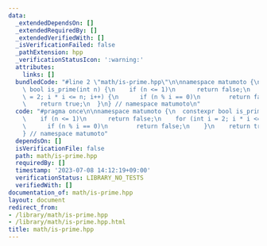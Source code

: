```yaml
---
data:
  _extendedDependsOn: []
  _extendedRequiredBy: []
  _extendedVerifiedWith: []
  _isVerificationFailed: false
  _pathExtension: hpp
  _verificationStatusIcon: ':warning:'
  attributes:
    links: []
  bundledCode: "#line 2 \"math/is-prime.hpp\"\n\nnamespace matumoto {\n  constexpr\
    \ bool is_prime(int n) {\n    if (n <= 1)\n      return false;\n    for (int i\
    \ = 2; i * i <= n; i++) {\n      if (n % i == 0)\n        return false;\n    }\n\
    \    return true;\n  }\n} // namespace matumoto\n"
  code: "#pragma once\n\nnamespace matumoto {\n  constexpr bool is_prime(int n) {\n\
    \    if (n <= 1)\n      return false;\n    for (int i = 2; i * i <= n; i++) {\n\
    \      if (n % i == 0)\n        return false;\n    }\n    return true;\n  }\n\
    } // namespace matumoto"
  dependsOn: []
  isVerificationFile: false
  path: math/is-prime.hpp
  requiredBy: []
  timestamp: '2023-07-08 14:12:19+09:00'
  verificationStatus: LIBRARY_NO_TESTS
  verifiedWith: []
documentation_of: math/is-prime.hpp
layout: document
redirect_from:
- /library/math/is-prime.hpp
- /library/math/is-prime.hpp.html
title: math/is-prime.hpp
---
```

